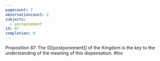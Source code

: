 ```yaml
---
pagecount: 2
observationcount: 2
subjects:
  - postponement
id: 87
completion: 0
---
```


Proposition 87. The 0[[postponement]] of the Kingdom is the key to the understanding of the meaning of this dispensation.
#toc
